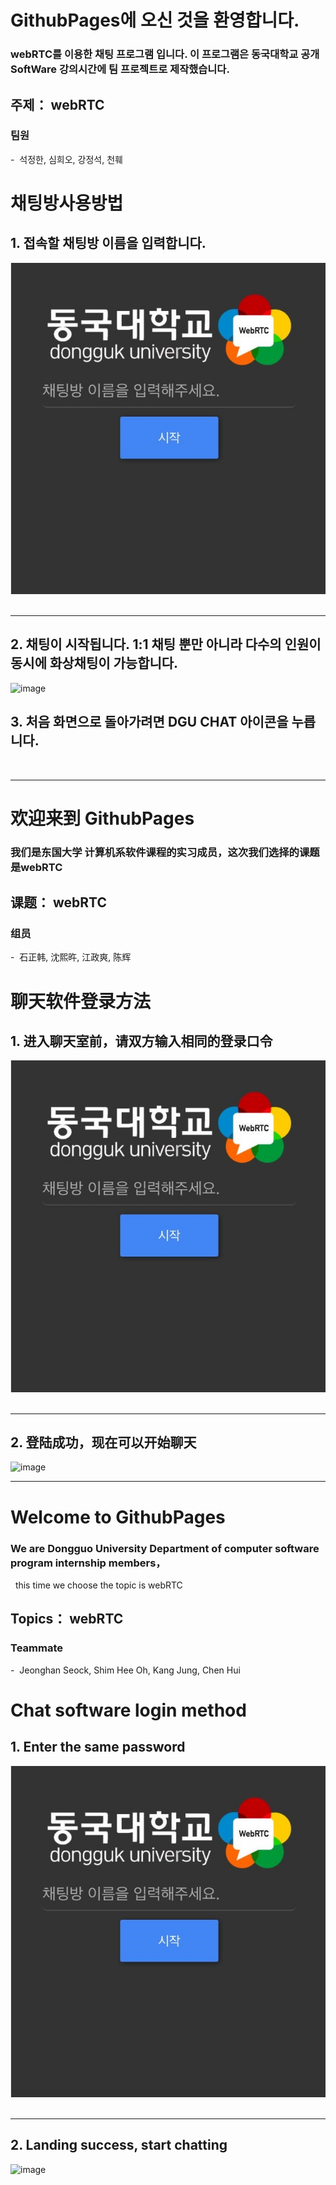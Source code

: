 # GithubPages에 오신 것을 환영합니다.
### webRTC를 이용한 채팅 프로그램 입니다. 이 프로그램은 동국대학교 공개 SoftWare 강의시간에 팀 프로젝트로 제작했습니다.
## 주제： webRTC
### 팀원
-  석정한, 심희오, 강정석, 천훼 
    
         
            
# 채팅방사용방법 
## 1. 접속할 채팅방 이름을 입력합니다.
![image](https://github.com/chen7206/web1/blob/master/Capture.PNG?raw=true) 
   
***
## 2. 채팅이 시작됩니다. 1:1 채팅 뿐만 아니라 다수의 인원이 동시에 화상채팅이 가능합니다. 
![image](https://github.com/chen7206/webRTC/blob/master/%E5%BE%AE%E4%BF%A1%E5%9B%BE%E7%89%87_20170607205013_%E5%89%AF%E6%9C%AC.jpg?raw=true)
     
## 3. 처음 화면으로 돌아가려면 DGU CHAT 아이콘을 누릅니다.
         
                
 ***             
# 欢迎来到 GithubPages
### 我们是东国大学 计算机系软件课程的实习成员，这次我们选择的课题是webRTC   
## 课题： webRTC
### 组员
-  石正韩, 沈熙旿, 江政爽, 陈辉
   
       
           
                
# 聊天软件登录方法
## 1. 进入聊天室前，请双方输入相同的登录口令 
![image](https://github.com/chen7206/web1/blob/master/Capture.PNG?raw=true) 
   
***
## 2. 登陆成功，现在可以开始聊天
![image](https://github.com/chen7206/webRTC/blob/master/%E5%BE%AE%E4%BF%A1%E5%9B%BE%E7%89%87_20170607205013_%E5%89%AF%E6%9C%AC.jpg?raw=true)
     
       
          
                
 ***
# Welcome to GithubPages
### We are Dongguo University Department of computer software program internship members，
   this time we choose the topic is webRTC 
## Topics： webRTC
### Teammate
-  Jeonghan Seock, Shim Hee Oh, Kang Jung, Chen Hui
    
        
           
              
# Chat software login method
## 1. Enter the same password 
![image](https://github.com/chen7206/web1/blob/master/Capture.PNG?raw=true) 
   
***
## 2. Landing success, start chatting
![image](https://github.com/chen7206/webRTC/blob/master/%E5%BE%AE%E4%BF%A1%E5%9B%BE%E7%89%87_20170607205013_%E5%89%AF%E6%9C%AC.jpg?raw=true)
     

    
         
            
      
 
